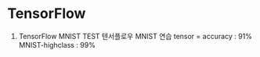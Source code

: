 # TensorFlow

1. TensorFlow MNIST TEST
    텐서플로우 MNIST 연습
    tensor = accuracy : 91%
    MNIST-highclass : 99%